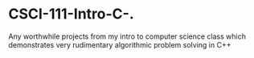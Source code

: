 # CSCI-111-Intro-C-.
Any worthwhile projects from my intro to computer science class which demonstrates 
very rudimentary algorithmic problem solving in C++
